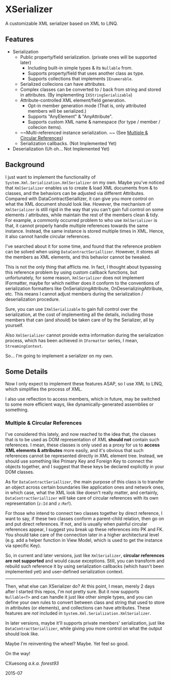 # XSerializer
A customizable XML serializer based on XML to LINQ.

## Features
* Serialization
	* Public property/field serialization. (private ones will be supported later)
		* Including built-in simple types & its `Nullable` from.
		* Supports property/field that uses another class as type.
		* Supports collections that implements `IEnumerable`.
	* Serialized collecions can have attributes.
	* Complex classes can be converted to / back from string and stored in attributes. (By implementing `IXStringSerializable`)
	* Attribute-controlled XML element/field generation.
		* Opt-in member generation mode (That is, only attributed members will be serialized.)
		* Supports "AnyElement" & "AnyAttribute".
		* Supports custom XML name & namespace (for type / member / collecion items).
	* ~~Multi-referenced instance serialization. ~~ (See <u>Multiple & Circular References</u>)
	* Serialization callbacks. (Not Implemented Yet)
* Deserialization (Uh oh… Not Implemented Yet)

## Background
I just want to implement the functionality of `System.Xml.Serialization.XmlSerializer` on my own. Maybe you've noticed that `XmlSerializer` enables us to create & load XML documents from & to classes, and the behaviors can be adjusted via different Attributes. Compared with DataContractSeriallizer, it can give you more control on what the XML document should look like. However, the mechanism of `XmlSerializer` is still rigid in the way that you can't gain full control on some elements / attributes, while maintain the rest of the members clean & tidy. For example, a commonly occurred problem to who use `XmlSerializer` is that, it cannot properly handle multiple references towards the same instance. Instead, the same instance is stored multiple times in XML. Hence, it also cannot handle circular references.

I've searched about it for some time, and found that the reference problem can be solved when using `DataContractSeriallizer`. However, it stores all the members as XML elements, and this behavior cannot be tweaked.

This is not the only thing that afflicts me. In fact, I thought about bypassing this reference problem by using custom callback functions, but unfortunately, for some reason, `XmlSerializer` does not implement IFormatter, maybe for which neither does it conform to the conventions of serialization formatters like OnSerializingAttribute, OnDeserializingAttribute, etc. This means I cannot adjust members during the serialization / deserialization procedure.

Sure, you can use `IXmlSerializable` to gain full control over the serialization, at the cost of implementing all the details, including those members that can (and *should*) be taken care of by the Serializer, all by yourself.

Also `XmlSerializer` cannot provide extra information during the serialization process, which has been achieved in `IFormatter` series, I mean, `StreamingContext`.

So… I'm going to implement a serializer on my own.

## Some Details
Now I only expect to implement these features ASAP, so I use XML to LINQ, which simplifies the process of XML.

I also use reflection to access members, which in future, may be switched to some more efficient ways, like dynamically-generated assemblies or something.

### Multiple & Circular References
I've considered this lately, and now reached to the idea that, the classes that is to be used as DOM representation of XML **should not** contain such references. I mean, these classes is only used as a proxy for us to **access XML elements & attributes** more easily, and it's obvious that such references cannot be represented directly in XML element tree. Instead, we should use something like Primary Key and Foreign Key to connect the objects together, and I suggest that these keys be declared explicitly in your DOM classes.

As for `DataContractSeriallizer`, the main purpose of this class is to transfer an object across certain boundaries like application ones and network ones, in which case, what the XML look like doesn't really matter, and certainly, `DataContractSeriallizer` will take care of circular references with its own representation (`z:Id` and `z:Ref`).

For those who intend to connect two classes together by direct reference, I want to say, if these two classes conform a parent-child relation, then go on and put direct references. If not, and is usually when painful circular references appear, I suggest you break up these references into PK and FK. You should take care of the connection later in a higher architectural level (e.g. add a helper function in View Model, which is used to get the instance via specific Key).

So, in current and later versions, just like `XmlSerializer`, **circular references are not supported** and would cause exceptions. Still, you can transform and rebuild such reference it by using serialization callbacks (which hasn't been implemented yet) and user-defined serialization context.

----------

Then, what else can XSerializer do? At this point, I mean, merely 2 days after I started this repos, I'm not pretty sure. But it now supports `Nullable<T>` and can handle it just like other simple types, and you can define your own rules to convert between class and string that used to store in attributes (or elements), and collections can have attributes. These features are *not* included in `System.Xml.Serialization.XmlSerializer`.

In later versions, maybe it'll supports private members' serialization, just like `DataContractSeriallizer`, while giving you more control on what the output should look like.

Maybe I'm reinventing the wheel? Maybe. Yet feel so good.

On the way!


CXuesong *a.k.a. forest93*

2015-07